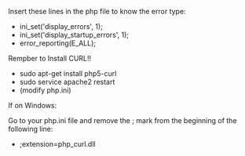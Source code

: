 
Insert these lines in the php file to know the error type:
- ini_set('display_errors', 1);
- ini_set('display_startup_errors', 1);
- error_reporting(E_ALL);

Rempber to Install CURL!!
- sudo apt-get install php5-curl
- sudo service apache2 restart
- (modify php.ini)

If on Windows:

Go to your php.ini file and remove the ; mark from the beginning of the following line:
- ;extension=php_curl.dll